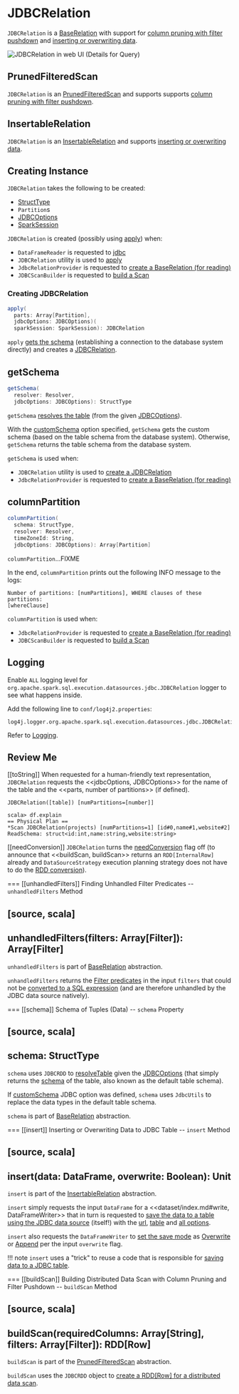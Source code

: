 # JDBCRelation

`JDBCRelation` is a [BaseRelation](../BaseRelation.md) with support for [column pruning with filter pushdown](#PrunedFilteredScan) and [inserting or overwriting data](#InsertableRelation).

![JDBCRelation in web UI (Details for Query)](../images/spark-sql-JDBCRelation-webui-query-details.png)

## <span id="PrunedFilteredScan"> PrunedFilteredScan

`JDBCRelation` is an [PrunedFilteredScan](../PrunedFilteredScan.md) and supports supports [column pruning with filter pushdown](#buildScan).

## <span id="InsertableRelation"> InsertableRelation

`JDBCRelation` is an [InsertableRelation](../InsertableRelation.md) and supports [inserting or overwriting data](#insert).

## Creating Instance

`JDBCRelation` takes the following to be created:

* <span id="schema"> [StructType](../types/StructType.md)
* <span id="parts"> `Partition`s
* <span id="jdbcOptions"> [JDBCOptions](JDBCOptions.md)
* <span id="sparkSession"> [SparkSession](../SparkSession.md)

`JDBCRelation` is created (possibly using [apply](#apply)) when:

* `DataFrameReader` is requested to [jdbc](../DataFrameReader.md#jdbc)
* `JDBCRelation` utility is used to [apply](#apply)
* `JdbcRelationProvider` is requested to [create a BaseRelation (for reading)](JdbcRelationProvider.md#createRelation)
* `JDBCScanBuilder` is requested to [build a Scan](JDBCScanBuilder.md#build)

### <span id="apply"> Creating JDBCRelation

```scala
apply(
  parts: Array[Partition],
  jdbcOptions: JDBCOptions)(
  sparkSession: SparkSession): JDBCRelation
```

`apply` [gets the schema](#getSchema) (establishing a connection to the database system directly) and creates a [JDBCRelation](#creating-instance).

## <span id="getSchema"> getSchema

```scala
getSchema(
  resolver: Resolver,
  jdbcOptions: JDBCOptions): StructType
```

`getSchema` [resolves the table](JDBCRDD.md#resolveTable) (from the given [JDBCOptions](JDBCOptions.md)).

With the [customSchema](JDBCOptions.md#customSchema) option specified, `getSchema` gets the custom schema (based on the table schema from the database system). Otherwise, `getSchema` returns the table schema from the database system.

`getSchema` is used when:

* `JDBCRelation` utility is used to [create a JDBCRelation](#apply)
* `JdbcRelationProvider` is requested to [create a BaseRelation (for reading)](JdbcRelationProvider.md#createRelation)

## <span id="columnPartition"> columnPartition

```scala
columnPartition(
  schema: StructType,
  resolver: Resolver,
  timeZoneId: String,
  jdbcOptions: JDBCOptions): Array[Partition]
```

`columnPartition`...FIXME

In the end, `columnPartition` prints out the following INFO message to the logs:

```text
Number of partitions: [numPartitions], WHERE clauses of these partitions:
[whereClause]
```

`columnPartition` is used when:

* `JdbcRelationProvider` is requested to [create a BaseRelation (for reading)](JdbcRelationProvider.md#createRelation)
* `JDBCScanBuilder` is requested to [build a Scan](JDBCScanBuilder.md#build)

## Logging

Enable `ALL` logging level for `org.apache.spark.sql.execution.datasources.jdbc.JDBCRelation` logger to see what happens inside.

Add the following line to `conf/log4j2.properties`:

```text
log4j.logger.org.apache.spark.sql.execution.datasources.jdbc.JDBCRelation=ALL
```

Refer to [Logging](../spark-logging.md).

## Review Me

[[toString]]
When requested for a human-friendly text representation, `JDBCRelation` requests the <<jdbcOptions, JDBCOptions>> for the name of the table and the <<parts, number of partitions>> (if defined).

```
JDBCRelation([table]) [numPartitions=[number]]
```

```
scala> df.explain
== Physical Plan ==
*Scan JDBCRelation(projects) [numPartitions=1] [id#0,name#1,website#2] ReadSchema: struct<id:int,name:string,website:string>
```

[[needConversion]]
`JDBCRelation` turns the [needConversion](../BaseRelation.md#needConversion) flag off (to announce that <<buildScan, buildScan>> returns an `RDD[InternalRow]` already and `DataSourceStrategy` execution planning strategy does not have to do the [RDD conversion](../execution-planning-strategies/DataSourceStrategy.md#PrunedFilteredScan)).

=== [[unhandledFilters]] Finding Unhandled Filter Predicates -- `unhandledFilters` Method

[source, scala]
----
unhandledFilters(filters: Array[Filter]): Array[Filter]
----

`unhandledFilters` is part of [BaseRelation](../BaseRelation.md#unhandledFilters) abstraction.

`unhandledFilters` returns the [Filter predicates](../Filter.md) in the input `filters` that could not be [converted to a SQL expression](JDBCRDD.md#compileFilter) (and are therefore unhandled by the JDBC data source natively).

=== [[schema]] Schema of Tuples (Data) -- `schema` Property

[source, scala]
----
schema: StructType
----

`schema` uses `JDBCRDD` to [resolveTable](JDBCRDD.md#resolveTable) given the [JDBCOptions](#jdbcOptions) (that simply returns the [schema](../types/StructType.md) of the table, also known as the default table schema).

If [customSchema](JDBCOptions.md#customSchema) JDBC option was defined, `schema` uses `JdbcUtils` to replace the data types in the default table schema.

`schema` is part of [BaseRelation](../BaseRelation.md#schema) abstraction.

=== [[insert]] Inserting or Overwriting Data to JDBC Table -- `insert` Method

[source, scala]
----
insert(data: DataFrame, overwrite: Boolean): Unit
----

`insert` is part of the [InsertableRelation](../InsertableRelation.md#insert) abstraction.

`insert` simply requests the input `DataFrame` for a <<dataset/index.md#write, DataFrameWriter>> that in turn is requested to [save the data to a table using the JDBC data source](../DataFrameWriter.md#jdbc) (itself!) with the [url](JDBCOptions.md#url), [table](JDBCOptions.md#table) and [all options](JDBCOptions.md#asProperties).

`insert` also requests the `DataFrameWriter` to [set the save mode](../DataFrameWriter.md#mode) as [Overwrite](../DataFrameWriter.md#Overwrite) or [Append](../DataFrameWriter.md#Append) per the input `overwrite` flag.

!!! note
    `insert` uses a "trick" to reuse a code that is responsible for [saving data to a JDBC table](JdbcRelationProvider.md#createRelation-CreatableRelationProvider).

=== [[buildScan]] Building Distributed Data Scan with Column Pruning and Filter Pushdown -- `buildScan` Method

[source, scala]
----
buildScan(requiredColumns: Array[String], filters: Array[Filter]): RDD[Row]
----

`buildScan` is part of the [PrunedFilteredScan](../PrunedFilteredScan.md#buildScan) abstraction.

`buildScan` uses the `JDBCRDD` object to [create a RDD[Row] for a distributed data scan](JDBCRDD.md#scanTable).
